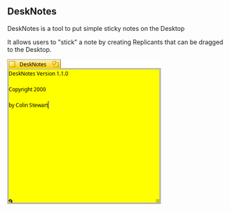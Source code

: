 ## DeskNotes
DeskNotes is a tool to put simple sticky notes on the Desktop 

It allows users to "stick" a note by creating Replicants that can be dragged to the Desktop.

![Image of DeskNotes](Screenshot.png)